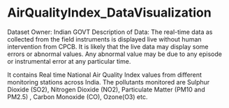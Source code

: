 # AirQualityIndex_DataVisualization

Dataset Owner: Indian GOVT Description of Data: The real-time data as collected from the field instruments is displayed live without human intervention from CPCB. It is likely that the live data may display some errors or abnormal values. Any abnormal value may be due to any episode or instrumental error at any particular time.

It contains Real time National Air Quality Index values from different monitoring stations across India. The pollutants monitored are Sulphur Dioxide (SO2), Nitrogen Dioxide (NO2), Particulate Matter (PM10 and PM2.5) , Carbon Monoxide (CO), Ozone(O3) etc.
